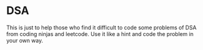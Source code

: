 # DSA
This is just to help those who find it difficult to code some problems of DSA from coding ninjas and leetcode.
Use it like a hint and code the problem in your own way.
